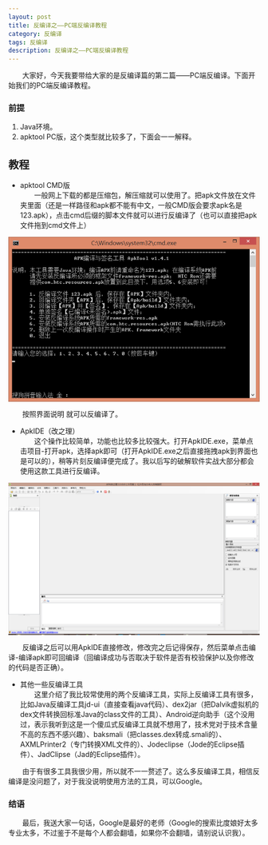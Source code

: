```yaml
---
layout: post  
title: 反编译之——PC端反编译教程  
category: 反编译  
tags: 反编译  
description: 反编译之——PC端反编译教程  
---
```


　　大家好，今天我要带给大家的是反编译篇的第二篇——PC端反编译。下面开始我们的PC端反编译教程。 

###  前提  ###

1. Java环境。  
2. apktool PC版，这个类型就比较多了，下面会一一解释。   

##  教程  ##

* apktool CMD版   
　　一般网上下载的都是压缩包，解压缩就可以使用了。把apk文件放在文件夹里面（还是一样路径和apk都不能有中文，一般CMD版会要求apk名是123.apk），点击cmd后缀的脚本文件就可以进行反编译了（也可以直接把apk文件拖到cmd文件上）  

<center>
    <p><img src="/../../../assets/images/PC/Reverse/Engineering/apktool-CMD.png" align="center"></p>
</center>

　　按照界面说明 就可以反编译了。  

* ApkIDE（改之理）  
　　这个操作比较简单，功能也比较多比较强大。打开ApkIDE.exe，菜单点击项目-打开apk，选择apk即可（打开ApkIDE.exe之后直接拖拽apk到界面也是可以的），稍等片刻反编译便完成了。我以后写的破解软件实战大部分都会使用这款工具进行反编译。  

<center>
    <p><img src="/../../../assets/images/PC/Reverse/Engineering/apktool-apkIDE.png" align="center"></p>
</center>

　　反编译之后可以用ApkIDE直接修改，修改完之后记得保存，然后菜单点击编译-编译apk即可回编译（回编译成功与否取决于软件是否有校验保护以及你修改的代码是否正确）。  

* 其他一些反编译工具  
　　这里介绍了我比较常使用的两个反编译工具，实际上反编译工具有很多，比如Java反编译工具jd-ui（直接查看java代码）、dex2jar（把Dalvik虚拟机的dex文件转换回标准Java的class文件的工具）、Android逆向助手（这个没用过，表示我听到这是一个傻瓜式反编译工具就不想用了，技术党对于技术含量不高的东西不感兴趣）、baksmali（把classes.dex转成.smali的）、AXMLPrinter2（专门转换XML文件的）、Jodeclipse（Jode的Eclipse插件）、JadClipse（Jad的Eclipse插件）。  

　　由于有很多工具我很少用，所以就不一一赘述了。这么多反编译工具，相信反编译是没问题了，对于我没说明使用方法的工具，可以Google。  

###  结语  ###

　　最后，我送大家一句话，Google是最好的老师（Google的搜索比度娘好太多专业太多，不过鉴于不是每个人都会翻墙，如果你不会翻墙，请别说认识我）。  